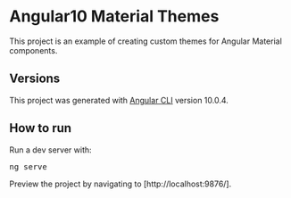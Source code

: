 # Angular10 Material Themes

This project is an example of creating custom themes for Angular Material components.


## Versions

This project was generated with [Angular CLI](https://github.com/angular/angular-cli) version 10.0.4.


## How to run

Run a dev server with:

<pre>
ng serve
</pre>

Preview the project by navigating to [http://localhost:9876/].
